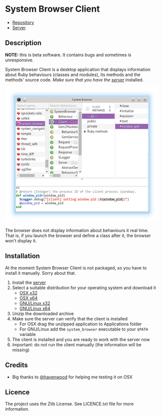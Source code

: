 System Browser Client
==

* [Repository](https://github.com/kyrylo/system_browser_client/)
* [Server][srv]

Description
--

**NOTE:** this is beta software. It contains bugs and sometimes is unresponsive.

System Browser Client is a desktop application that displays information about
Ruby behaviours (classes and modules), its methods and the methods' source
code. _Make sure that you have the [server][srv]_ installed.

![System Browser Client](/screenshots/readme.png)

The browser does not display information about behaviours it real time. That
is, if you launch the browser and define a class after it, the browser won't
display it.

Installation
------------

At the moment System Browser Client is not packaged, so you have to install it
manually. Sorry about that.

1. Install the [server][srv]
1. Select a suitable distribution for your operating system and download it
    * [OSX x32](https://www.dropbox.com/s/8n9d1sz2skau1d5/system-browser-client_osx32.zip?dl=0)
    * [OSX x64](https://www.dropbox.com/s/22l6mzmmztdcd2g/system-browser-client_osx64.zip?dl=0)
    * [GNU/Linux x32](https://www.dropbox.com/s/hnb70xmv9sitp45/system-browser-client_linux32.zip?dl=0)
    * [GNU/Linux x64](https://www.dropbox.com/s/kbn9r5dncb9bczw/system-browser-client_linux64.zip?dl=0)
1. Unzip the downloaded archive
1. Make sure the server can verify that the client is installed
    * For OSX drag the unzipped application to Applications folder
    * For GNU/Linux add the `system_browser` executable to your `$PATH` variable
1. The client is installed and you are ready to work with the server now
1. Important: do not run the client manually (the information will be missing)

Credits
-------

* Big thanks to [@havenwood](https://github.com/havenwood) for helping me
  testing it on OSX

Licence
-------

The project uses the Zlib License. See LICENCE.txt file for more information.

[srv]:  https://github.com/kyrylo/system_browser_server/
